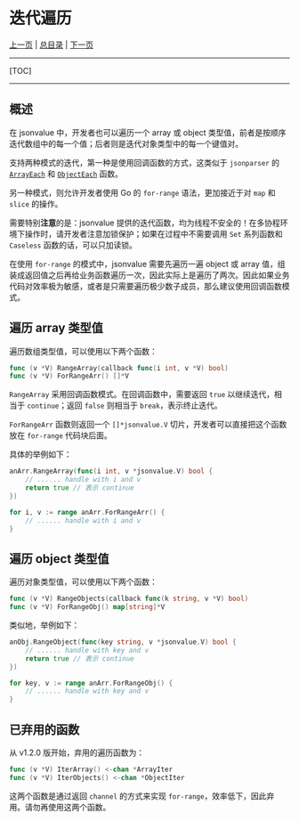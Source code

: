 # 迭代遍历

[上一页](./05_import_export.md) | [总目录](./README.md) | [下一页](./07_caseless.md)

---

[TOC]

---

## 概述

在 jsonvalue 中，开发者也可以遍历一个 array 或 object 类型值，前者是按顺序迭代数组中的每一个值；后者则是迭代对象类型中的每一个键值对。

支持两种模式的迭代，第一种是使用回调函数的方式，这类似于 `jsonparser` 的 [`ArrayEach`](https://pkg.go.dev/github.com/buger/jsonparser#ArrayEach) 和 [`ObjectEach`](https://pkg.go.dev/github.com/buger/jsonparser#ObjectEach) 函数。

另一种模式，则允许开发者使用 Go 的 `for-range` 语法，更加接近于对 `map` 和 `slice` 的操作。

需要特别**注意**的是：jsonvalue 提供的迭代函数，均为线程不安全的！在多协程环境下操作时，请开发者注意加锁保护；如果在过程中不需要调用 `Set` 系列函数和 `Caseless` 函数的话，可以只加读锁。

在使用 `for-range` 的模式中，jsonvalue 需要先遍历一遍 object 或 array 值，组装成返回值之后再给业务函数遍历一次，因此实际上是遍历了两次。因此如果业务代码对效率极为敏感，或者是只需要遍历极少数子成员，那么建议使用回调函数模式。

## 遍历 array 类型值

遍历数组类型值，可以使用以下两个函数：

```go
func (v *V) RangeArray(callback func(i int, v *V) bool)
func (v *V) ForRangeArr() []*V
```

`RangeArray` 采用回调函数模式。在回调函数中，需要返回 `true` 以继续迭代，相当于 `continue`；返回 `false` 则相当于 `break`，表示终止迭代。

`ForRangeArr` 函数则返回一个 `[]*jsonvalue.V` 切片，开发者可以直接把这个函数放在 `for-range` 代码块后面。

具体的举例如下：

```go
anArr.RangeArray(func(i int, v *jsonvalue.V) bool {
    // ...... handle with i and v
    return true // 表示 continue
})

for i, v := range anArr.ForRangeArr() {
    // ...... handle with i and v
}
```

## 遍历 object 类型值

遍历对象类型值，可以使用以下两个函数：

```go
func (v *V) RangeObjects(callback func(k string, v *V) bool)
func (v *V) ForRangeObj() map[string]*V
```

类似地，举例如下：

```go
anObj.RangeObject(func(key string, v *jsonvalue.V) bool {
    // ...... handle with key and v
    return true // 表示 continue
})

for key, v := range anArr.ForRangeObj() {
    // ...... handle with key and v
}
```

## 已弃用的函数

从 v1.2.0 版开始，弃用的遍历函数为：

```go
func (v *V) IterArray() <-chan *ArrayIter
func (v *V) IterObjects() <-chan *ObjectIter
```

这两个函数是通过返回 `channel` 的方式来实现 `for-range`，效率低下，因此弃用。请勿再使用这两个函数。
